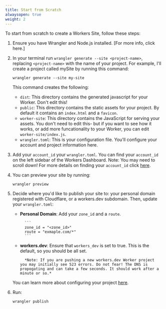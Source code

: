 ```yaml
---
title: Start from Scratch
alwaysopen: true
weight: 2
---
```


To start from scratch to create a Workers Site, follow these steps:

1.  Ensure you have Wrangler and Node.js installed. [For more info, click here.]
2.  In your terminal run `wrangler generate --site <project-name>`, replacing `<project-name>` with the name of your project. For example, I'll create a project called mySite by running this command:

    ```
    wrangler generate --site my-site
    ```

    This command creates the following:

    - `dist`: This directory contains the generated javascript for your Worker. Don't edit this!
    - `public`: This directory contains the static assets for your project. By default it contains an `index.html` and a `favicon`.
    - `worker-site`: This directory contains the JavaScript for serving your assets. You don't need to edit this- but if you want to see how it works, or add more funcationality to your Worker, you can edit `worker-site/index.js`.
    - `wrangler.toml`: This is your configuration file. You'll configure your account and project information here.

3.  Add your `account_id` your `wrangler.toml`. You can find your `account_id` on the left sidebar of the Workers Dashboard. Note: You may need to scroll down! For more details on finding your `account_id` click [here](https://developers.cloudflare.com/workers/quickstart/#account-id-and-zone-id).

4.  You can preview your site by running:

    ```
    wrangler preview
    ```

5.  Decide where you'd like to publish your site to: your personal domain registered with Cloudflare, or a workers.dev subdomain. Then, update your `wrangler.toml`:

    - **Personal Domain**: Add your `zone_id` and a `route`.

          	```
          	zone_id = "<zone_id>"
          	route = "exmaple.com/*"
          	```

    - **workers.dev**: Ensure that `workers_dev` is set to true. This is the default, so you should be all set.

          	*Note: If you are pushing a new workers.dev Worker project you may initially see 523 errors. Do not fear! The DNS is propogating and can take a few seconds. It should work after a minute or so.*

    You can learn more about configuring your project [here](https://developers.cloudflare.com/workers/quickstart/#configure).

6.  Run:

    ```
    wrangler publish
    ```
